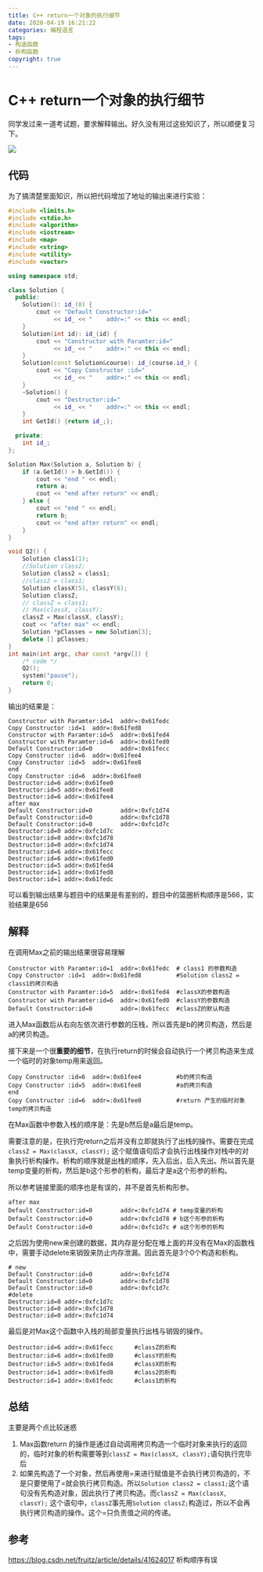 ```yaml
---
title: C++ return一个对象的执行细节
date: 2020-04-19 16:21:22
categories: 编程语言
tags:
- 构造函数
- 析构函数
copyright: true
---
```


# C++ return一个对象的执行细节

同学发过来一道考试题，要求解释输出。好久没有用过这些知识了，所以顺便复习下。

![](https://res.cloudinary.com/bravey/image/upload/v1587302660/blog/cpp_test.jpg)

## 代码

为了搞清楚里面知识，所以把代码增加了地址的输出来进行实验：

```cc
#include <limits.h>
#include <stdio.h>
#include <algorithm>
#include <iostream>
#include <map>
#include <string>
#include <utility>
#include <vector>

using namespace std;

class Solution {
  public:
	Solution(): id_(0) {
		cout << "Default Constructor:id="
		     << id_ << "	addr=:" << this << endl;
	}
	Solution(int id): id_(id) {
		cout << "Constructor with Paramter:id="
		     << id_ << "	addr=:" << this << endl;
	}
	Solution(const Solution&course): id_(course.id_) {
		cout << "Copy Constructor :id="
		     << id_ << "	addr=:" << this << endl;
	}
	~Solution() {
		cout << "Destructor:id="
		     << id_ << "	addr=:" << this << endl;
	}
	int GetId() {return id_;};

  private:
	int id_;
};

Solution Max(Solution a, Solution b) {
	if (a.GetId() > b.GetId()) {
		cout << "end " << endl;
		return a;
		cout << "end after return" << endl;
	} else {
		cout << "end " << endl;
		return b;
		cout << "end after return" << endl;
	}
}

void Q2() {
	Solution class1(1);
	//Solution class2;
	Solution class2 = class1;
	//class2 = class1;
	Solution classX(5), classY(6);
	Solution classZ;
	// classZ = class1;
	// Max(classX, classY);
	classZ = Max(classX, classY);
	cout << "after max" << endl;
	Solution *pClasses = new Solution[3];
	delete [] pClasses;
}
int main(int argc, char const *argv[]) {
	/* code */
	Q2();
	system("pause");
	return 0;
}
```

输出的结果是：

```shell
Constructor with Paramter:id=1  addr=:0x61fedc 
Copy Constructor :id=1  addr=:0x61fed8
Constructor with Paramter:id=5  addr=:0x61fed4
Constructor with Paramter:id=6  addr=:0x61fed0
Default Constructor:id=0        addr=:0x61fecc
Copy Constructor :id=6  addr=:0x61fee4
Copy Constructor :id=5  addr=:0x61fee8
end
Copy Constructor :id=6  addr=:0x61fee0
Destructor:id=6 addr=:0x61fee0
Destructor:id=5 addr=:0x61fee8
Destructor:id=6 addr=:0x61fee4
after max
Default Constructor:id=0        addr=:0xfc1d74
Default Constructor:id=0        addr=:0xfc1d78
Default Constructor:id=0        addr=:0xfc1d7c
Destructor:id=0 addr=:0xfc1d7c
Destructor:id=0 addr=:0xfc1d78
Destructor:id=0 addr=:0xfc1d74
Destructor:id=6 addr=:0x61fecc
Destructor:id=6 addr=:0x61fed0
Destructor:id=5 addr=:0x61fed4
Destructor:id=1 addr=:0x61fed8
Destructor:id=1 addr=:0x61fedc
```

可以看到输出结果与题目中的结果是有差别的，题目中的篮圈析构顺序是566，实验结果是656

## 解释

在调用Max之前的输出结果很容易理解

```shell
Constructor with Paramter:id=1  addr=:0x61fedc  # class1 的参数构造
Copy Constructor :id=1  addr=:0x61fed8			#Solution class2 = class1的拷贝构造
Constructor with Paramter:id=5  addr=:0x61fed4  #classX的参数构造
Constructor with Paramter:id=6  addr=:0x61fed0  #classY的参数构造
Default Constructor:id=0        addr=:0x61fecc	#classZ的默认构造
```

进入Max函数后从右向左依次进行参数的压栈，所以首先是b的拷贝构造，然后是a的拷贝构造。

接下来是一个很**重要的细节**，在执行return的时候会自动执行一个拷贝构造来生成一个临时的对象temp用来返回。

```shell
Copy Constructor :id=6  addr=:0x61fee4 			#b的拷贝构造
Copy Constructor :id=5  addr=:0x61fee8 			#a的拷贝构造
end
Copy Constructor :id=6  addr=:0x61fee0			#return 产生的临时对象temp的拷贝构造
```

在Max函数中参数入栈的顺序是：先是b然后是a最后是temp。

需要注意的是，在执行完return之后并没有立即就执行了出栈的操作。需要在完成` classZ = Max(classX, classY);` 这个赋值语句后才会执行出栈操作对栈中的对象执行析构操作。析构的顺序就是出栈的顺序，先入后出，后入先出。所以首先是temp变量的析构，然后是b这个形参的析构，最后才是a这个形参的析构。

所以参考链接里面的顺序也是有误的，并不是首先析构形参。

```shell
after max
Default Constructor:id=0        addr=:0xfc1d74 # temp变量的析构
Default Constructor:id=0        addr=:0xfc1d78 # b这个形参的析构
Default Constructor:id=0        addr=:0xfc1d7c # a这个形参的析构
```

之后因为使用new来创建的数据，其内存是分配在堆上面的并没有在Max的函数栈中，需要手动delete来销毁来防止内存泄漏。因此首先是3个0个构造和析构。

```shell
# new
Default Constructor:id=0        addr=:0xfc1d74
Default Constructor:id=0        addr=:0xfc1d78
Default Constructor:id=0        addr=:0xfc1d7c
#delete
Destructor:id=0 addr=:0xfc1d7c
Destructor:id=0 addr=:0xfc1d78
Destructor:id=0 addr=:0xfc1d74
```

最后是对Max这个函数中入栈的局部变量执行出栈与销毁的操作。

```shell
Destructor:id=6 addr=:0x61fecc 		#classZ的析构
Destructor:id=6 addr=:0x61fed0		#classY的析构
Destructor:id=5 addr=:0x61fed4		#classX的析构
Destructor:id=1 addr=:0x61fed8		#class2的析构
Destructor:id=1 addr=:0x61fedc		#class1的析构
```

## 总结

主要是两个点比较迷惑

1. Max函数return 的操作是通过自动调用拷贝构造一个临时对象来执行的返回的，临时对象的析构需要等到`classZ = Max(classX, classY);`语句执行完毕后
2. 如果先构造了一个对象，然后再使用=来进行赋值是不会执行拷贝构造的，不是只要使用了=就会执行拷贝构造。所以`Solution class2 = class1;`这个语句没有先构造对象，因此执行了拷贝构造。而`classZ = Max(classX, classY);` 这个语句中，`classZ`事先用`Solution classZ;`构造过，所以不会再执行拷贝构造的操作。这个=只负责值之间的传递。

## 参考

<https://blog.csdn.net/fruitz/article/details/41624017>  析构顺序有误